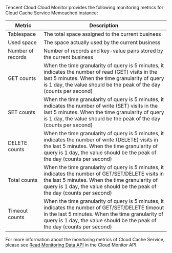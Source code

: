Tencent Cloud Cloud Monitor provides the following monitoring metrics for Cloud Cache Service Memcached instance:

| Metric | Description |
|--|--|
| Tablespace |	The total space assigned to the current business |
| Used space |	The space actually used by the current business |
| Number of records 	| Number of records and key-value pairs stored by the current business |
| GET counts	| When the time granularity of query is 5 minutes, it indicates the number of read (GET) visits in the last 5 minutes. When the time granularity of query is 1 day, the value should be the peak of the day (counts per second) |
| SET counts	| When the time granularity of query is 5 minutes, it indicates the number of write (SET) visits in the last 5 minutes. When the time granularity of query is 1 day, the value should be the peak of the day (counts per second) |
| DELETE counts	| When the time granularity of query is 5 minutes, it indicates the number of write (DELETE) visits in the last 5 minutes. When the time granularity of query is 1 day, the value should be the peak of the day (counts per second) |
| Total counts	| When the time granularity of query is 5 minutes, it indicates the number of GET/SET/DELETE visits in the last 5 minutes. When the time granularity of query is 1 day, the value should be the peak of the day (counts per second) |
| Timeout counts	| When the time granularity of query is 5 minutes, it indicates the number of GET/SET/DELETE timeout in the last 5 minutes. When the time granularity of query is 1 day, the value should be the peak of the day (counts per second) |

For more information about the monitoring metrics of Cloud Cache Service, please see [Read Monitoring Data API](https://www.qcloud.com/doc/api/405/4667) in the Cloud Monitor API.

